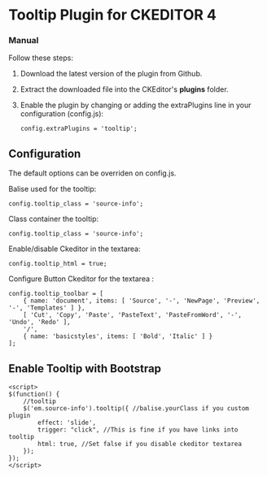 Tooltip Plugin for CKEDITOR 4
=============================
### Manual

Follow these steps:

 1. Download the latest version of the plugin from Github.
 2. Extract the downloaded file into the CKEditor's **plugins** folder.
 3. Enable the plugin by changing or adding the extraPlugins line in your configuration (config.js):

    ````
    config.extraPlugins = 'tooltip';
    ````

## Configuration
The default options can be overriden on config.js.


Balise used for the tooltip:

```
config.tooltip_class = 'source-info';
```

Class container the tooltip:

```
config.tooltip_class = 'source-info';
```

Enable/disable Ckeditor in the textarea:

```
config.tooltip_html = true;
```

Configure Button Ckeditor for the textarea :

```
config.tooltip_toolbar = [
    { name: 'document', items: [ 'Source', '-', 'NewPage', 'Preview', '-', 'Templates' ] },
    [ 'Cut', 'Copy', 'Paste', 'PasteText', 'PasteFromWord', '-', 'Undo', 'Redo' ],
    '/',
    { name: 'basicstyles', items: [ 'Bold', 'Italic' ] }
];
```

## Enable Tooltip with Bootstrap

```
<script>
$(function() {
    //tooltip
    $('em.source-info').tooltip({ //balise.yourClass if you custom plugin
        effect: 'slide',
        trigger: "click", //This is fine if you have links into tooltip
        html: true, //Set false if you disable ckeditor textarea
    });
});
</script>
```
